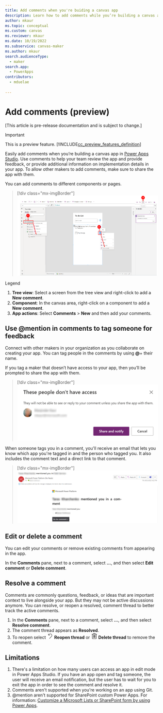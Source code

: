 ```yaml
---
title: Add comments when you're buiding a canvas app
description: Learn how to add comments while you’re building a canvas app in Power Apps Studio.
author: mkaur
ms.topic: conceptual
ms.custom: canvas
ms.reviewer: mkaur
ms.date: 10/19/2022
ms.subservice: canvas-maker
ms.author: mkaur
search.audienceType: 
  - maker
search.app: 
  - PowerApps
contributors:
  - mduelae
  
---
```


# Add comments (preview)

[This article is pre-release documentation and is subject to change.]

>[!IMPORTANT]
>This is a preview feature.
>[!INCLUDE[cc_preview_features_definition](../../includes/cc-preview-features-definition.md)]

Easily add comments when you’re building a canvas app in [Power Apps Studio](power-apps-studio.md). Use comments to help your team review the app and provide feedback, or provide additional information on implementation details in your app. To allow other makers to add comments, make sure to share the app with them.


You can add comments to different components or pages.


> [!div class="mx-imgBorder"] 
> ![Add comments in Power Apps Studio.](media/comments/comments-canvas-apps.png)

Legend

1. **Tree view**: Select a screen from the tree view and right-click to add a **New comment**.
2. **Component**: In the canvas area, right-click on a component to add a **New comment**.
3. **App actions**: Select **Comments** > **New** and then add your comments. 


## Use @mention in comments to tag someone for feedback

Connect with other makers in your organization as you collaborate on creating your app. You can tag people in the comments by using **@**+ their name.

If you tag a maker that doesn’t have access to your app, then you’ll be prompted to share the app with them.

> [!div class="mx-imgBorder"] 
> ![Make doesn't  have access.](media/comments/comments-access.png)

When someone tags you in a comment, you'll receive an email that lets you know which app you're tagged in and the person who tagged you. It also includes the comment text and a direct link to that comment.

> [!div class="mx-imgBorder"] 
> ![Example email when you're tagged in a comment.](media/comments/comments-email.png)

## Edit or delete a comment

You can edit your comments or remove existing comments from appearing in the app.

In the **Comments** pane, next to a comment, select **...**, and then select **Edit comment** or **Delete comment**.

## Resolve a comment

Comments are commonly questions, feedback, or ideas that are important context to live alongside your app. But they may not be active discussions anymore. You can resolve, or reopen a resolved, comment thread to better track the active comments.  

1. In the **Comments** pane, next to a comment, select **...**, and then select **Resolve comment**.
1. The comment thread appears as **Resolved**.
1. To reopen select <img src = "media/comments/reopen-thread-button.png" alt = "reopen comment thread button" width = "20" height = "20"> **Reopen thread** or <img src = "media/comments/delete-thread-button.png" alt = "Delete comment thread button" width = "20" height = "20"> **Delete thread** to remove the comment.

## Limitations 

1. There's a limitation on how many users can access an app in edit mode in Power Apps Studio. If you have an app open and tag someone, the user will receive an email  notification, but the user has to wait for you to exit the app in order to see the comment and resolve it. 
2. Comments aren't supported when you're working on an app using Git. 
3. @mention aren't supported for SharePoint custom Power Apps. For information: [Customize a Microsoft Lists or SharePoint form by using Power Apps](customize-list-form.md).

